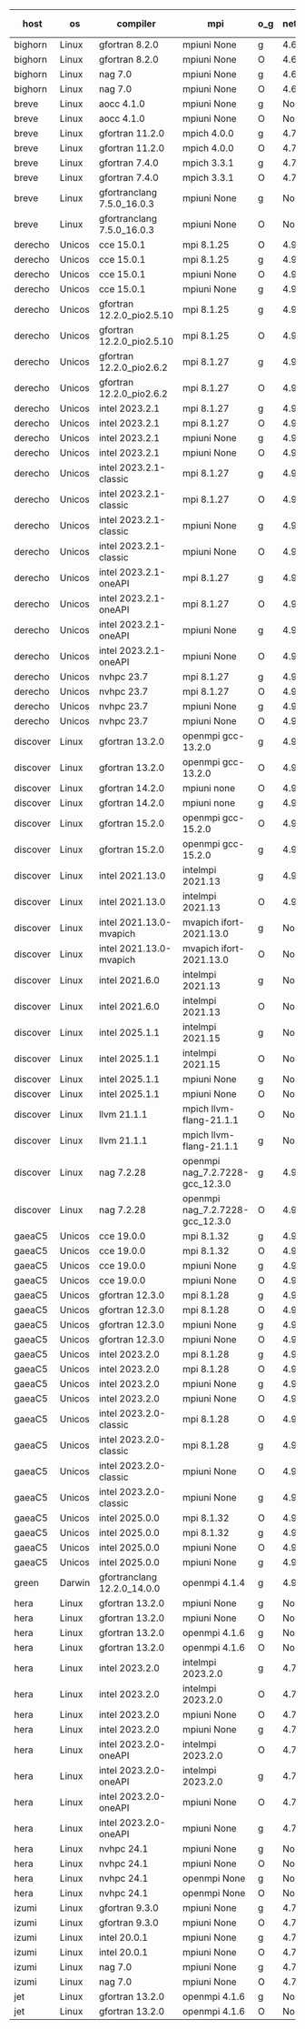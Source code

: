 

| host     | os       | compiler                              | mpi                      | o_g        | netcdf        | build       | u_pass          | u_fail          | s_pass            | s_fail            | e_pass             | e_fail             | nuopc_pass       | nuopc_fail       | artifacts link          |
|----------|----------|---------------------------------------|--------------------------|------------|---------------|-------------|-----------------|-----------------|-------------------|-------------------|--------------------|--------------------|------------------|------------------|-------------------------|
| bighorn | Linux | gfortran 8.2.0 | mpiuni None  | g | 4.6.1  | PASS | 12660 | 0 | 9 | 0 | 43 | 0 | None | None | <a href="https://github.com/esmf-org/esmf-test-artifacts/tree/db3815e66bd4ede667554a48434263fc5ad18604/develop/gfortran/8.2.0/g/mpiuni/None" target="_blank">db3815e</a> | 
| bighorn | Linux | gfortran 8.2.0 | mpiuni None  | O | 4.6.1  | PASS | 12660 | 0 | 9 | 0 | 43 | 0 | None | None | <a href="https://github.com/esmf-org/esmf-test-artifacts/tree/9cc24ead982c9685e6954bcd8818860dcd3d7f5a/develop/gfortran/8.2.0/O/mpiuni/None" target="_blank">9cc24ea</a> | 
| bighorn | Linux | nag 7.0 | mpiuni None  | g | 4.6.1  | PASS | 12660 | 0 | 9 | 0 | 43 | 0 | None | None | <a href="https://github.com/esmf-org/esmf-test-artifacts/tree/fbf305ba673258a987b994b65d6f642517625265/develop/nag/7.0/g/mpiuni/None" target="_blank">fbf305b</a> | 
| bighorn | Linux | nag 7.0 | mpiuni None  | O | 4.6.1  | PASS | 12660 | 0 | 9 | 0 | 43 | 0 | None | None | <a href="https://github.com/esmf-org/esmf-test-artifacts/tree/342691739ac0cf1f39774e3a036bf3f1f39b0278/develop/nag/7.0/O/mpiuni/None" target="_blank">3426917</a> | 
| breve | Linux | aocc 4.1.0 | mpiuni None  | g | None  | PASS | 12634 | 26 | 9 | 0 | 43 | 0 | None | None | <a href="https://github.com/esmf-org/esmf-test-artifacts/tree/407d42599722c18c96c8f26f8bddce7f275b6fa9/develop/aocc/4.1.0/g/mpiuni/None" target="_blank">407d425</a> | 
| breve | Linux | aocc 4.1.0 | mpiuni None  | O | None  | PASS | 12634 | 26 | 9 | 0 | 43 | 0 | None | None | <a href="https://github.com/esmf-org/esmf-test-artifacts/tree/cd74332c2d9264a0257420d5b57c820dd56531c2/develop/aocc/4.1.0/O/mpiuni/None" target="_blank">cd74332</a> | 
| breve | Linux | gfortran 11.2.0 | mpich 4.0.0  | g | 4.7.4  | PASS | 14331 | 0 | 51 | 0 | 81 | 0 | 64 | 0 | <a href="https://github.com/esmf-org/esmf-test-artifacts/tree/e383b279128938ed6aec2e422da89065aeec6315/develop/gfortran/11.2.0/g/mpich/4.0.0" target="_blank">e383b27</a> | 
| breve | Linux | gfortran 11.2.0 | mpich 4.0.0  | O | 4.7.4  | PASS | 14331 | 0 | 51 | 0 | 81 | 0 | 64 | 0 | <a href="https://github.com/esmf-org/esmf-test-artifacts/tree/c0d2ccb1a5e76d4e04d66304c5609bd696f11233/develop/gfortran/11.2.0/O/mpich/4.0.0" target="_blank">c0d2ccb</a> | 
| breve | Linux | gfortran 7.4.0 | mpich 3.3.1  | g | 4.7.4  | PASS | 14331 | 0 | 51 | 0 | 81 | 0 | 64 | 0 | <a href="https://github.com/esmf-org/esmf-test-artifacts/tree/795c6d08205326fa00dfbf4b30743e64b17a6f2c/develop/gfortran/7.4.0/g/mpich/3.3.1" target="_blank">795c6d0</a> | 
| breve | Linux | gfortran 7.4.0 | mpich 3.3.1  | O | 4.7.4  | PASS | 14331 | 0 | 51 | 0 | 81 | 0 | 64 | 0 | <a href="https://github.com/esmf-org/esmf-test-artifacts/tree/f736472651478fde5f941789cbcea58bf985c456/develop/gfortran/7.4.0/O/mpich/3.3.1" target="_blank">f736472</a> | 
| breve | Linux | gfortranclang 7.5.0_16.0.3 | mpiuni None  | g | None  | PASS | 12660 | 0 | 9 | 0 | 43 | 0 | None | None | <a href="https://github.com/esmf-org/esmf-test-artifacts/tree/3d4689b2b209965224f4e99c24411f543b6dceef/develop/gfortranclang/7.5.0_16.0.3/g/mpiuni/None" target="_blank">3d4689b</a> | 
| breve | Linux | gfortranclang 7.5.0_16.0.3 | mpiuni None  | O | None  | PASS | 12660 | 0 | 9 | 0 | 43 | 0 | None | None | <a href="https://github.com/esmf-org/esmf-test-artifacts/tree/d7cf58bb0d25854d907dedf7716bd681542ad820/develop/gfortranclang/7.5.0_16.0.3/O/mpiuni/None" target="_blank">d7cf58b</a> | 
| derecho | Unicos | cce 15.0.1 | mpi 8.1.25  | O | 4.9.2  | PASS | None | None | None | None | None | None | None | None | <a href="https://github.com/esmf-org/esmf-test-artifacts/tree/6c26c67209d32a5f908ead83f5a417e4a30eebef/develop/cce/15.0.1/O/mpi/8.1.25" target="_blank">6c26c67</a> | 
| derecho | Unicos | cce 15.0.1 | mpi 8.1.25  | g | 4.9.2  | PASS | None | None | None | None | None | None | None | None | <a href="https://github.com/esmf-org/esmf-test-artifacts/tree/b3ff131776a06bc405d1fd978ed724de723f5ff7/develop/cce/15.0.1/g/mpi/8.1.25" target="_blank">b3ff131</a> | 
| derecho | Unicos | cce 15.0.1 | mpiuni None  | O | 4.9.2  | PASS | None | None | None | None | None | None | None | None | <a href="https://github.com/esmf-org/esmf-test-artifacts/tree/0dd1c52fa8451f4115d64caf25044d1c64bc72f3/develop/cce/15.0.1/O/mpiuni/None" target="_blank">0dd1c52</a> | 
| derecho | Unicos | cce 15.0.1 | mpiuni None  | g | 4.9.2  | PASS | None | None | None | None | None | None | None | None | <a href="https://github.com/esmf-org/esmf-test-artifacts/tree/a734f22857cb24cc8597a7388f305b45219bd3b2/develop/cce/15.0.1/g/mpiuni/None" target="_blank">a734f22</a> | 
| derecho | Unicos | gfortran 12.2.0_pio2.5.10 | mpi 8.1.25  | g | 4.9.2  | PASS | 14331 | 0 | 51 | 0 | 81 | 0 | 63 | 0 | <a href="https://github.com/esmf-org/esmf-test-artifacts/tree/bca7ff83bbbd05d3812d893b8f8adea22ec1fac3/develop/gfortran/12.2.0_pio2.5.10/g/mpi/8.1.25" target="_blank">bca7ff8</a> | 
| derecho | Unicos | gfortran 12.2.0_pio2.5.10 | mpi 8.1.25  | O | 4.9.2  | PASS | 14331 | 0 | 51 | 0 | 81 | 0 | 63 | 0 | <a href="https://github.com/esmf-org/esmf-test-artifacts/tree/13bb0edaebe90a72f32bce22e0329897150f7555/develop/gfortran/12.2.0_pio2.5.10/O/mpi/8.1.25" target="_blank">13bb0ed</a> | 
| derecho | Unicos | gfortran 12.2.0_pio2.6.2 | mpi 8.1.27  | g | 4.9.2  | PASS | 14331 | 0 | 51 | 0 | 81 | 0 | 62 | 1 | <a href="https://github.com/esmf-org/esmf-test-artifacts/tree/61b71a1711e25291699808fe98b02dbb477cff6a/develop/gfortran/12.2.0_pio2.6.2/g/mpi/8.1.27" target="_blank">61b71a1</a> | 
| derecho | Unicos | gfortran 12.2.0_pio2.6.2 | mpi 8.1.27  | O | 4.9.2  | PASS | 14331 | 0 | 51 | 0 | 81 | 0 | 63 | 0 | <a href="https://github.com/esmf-org/esmf-test-artifacts/tree/7ab6841f9fb60c530be922cdb9875bc167a756ed/develop/gfortran/12.2.0_pio2.6.2/O/mpi/8.1.27" target="_blank">7ab6841</a> | 
| derecho | Unicos | intel 2023.2.1 | mpi 8.1.27  | g | 4.9.2  | PASS | 14331 | 0 | 51 | 0 | 81 | 0 | 64 | 0 | <a href="https://github.com/esmf-org/esmf-test-artifacts/tree/38ebab23e8a75636ca6aa46b5725533c5b2b5379/develop/intel/2023.2.1/g/mpi/8.1.27" target="_blank">38ebab2</a> | 
| derecho | Unicos | intel 2023.2.1 | mpi 8.1.27  | O | 4.9.2  | PASS | 14331 | 0 | 51 | 0 | 81 | 0 | 64 | 0 | <a href="https://github.com/esmf-org/esmf-test-artifacts/tree/bb79cbba7419a6645166dc80112f9e8af7a409f1/develop/intel/2023.2.1/O/mpi/8.1.27" target="_blank">bb79cbb</a> | 
| derecho | Unicos | intel 2023.2.1 | mpiuni None  | g | 4.9.2  | PASS | 12660 | 0 | 9 | 0 | 43 | 0 | None | None | <a href="https://github.com/esmf-org/esmf-test-artifacts/tree/9921ff412212093a08c14f9ff62ed0432d52317a/develop/intel/2023.2.1/g/mpiuni/None" target="_blank">9921ff4</a> | 
| derecho | Unicos | intel 2023.2.1 | mpiuni None  | O | 4.9.2  | PASS | 12660 | 0 | 9 | 0 | 43 | 0 | None | None | <a href="https://github.com/esmf-org/esmf-test-artifacts/tree/0a29702cf40d16ca33dc20a782363529f41c43e5/develop/intel/2023.2.1/O/mpiuni/None" target="_blank">0a29702</a> | 
| derecho | Unicos | intel 2023.2.1-classic | mpi 8.1.27  | g | 4.9.2  | PASS | 14331 | 0 | 51 | 0 | 81 | 0 | 63 | 0 | <a href="https://github.com/esmf-org/esmf-test-artifacts/tree/9742f43bf783d8bfbb2a2dcf1d660cbf5cc85a91/develop/intel/2023.2.1-classic/g/mpi/8.1.27" target="_blank">9742f43</a> | 
| derecho | Unicos | intel 2023.2.1-classic | mpi 8.1.27  | O | 4.9.2  | PASS | 14331 | 0 | 51 | 0 | 81 | 0 | 63 | 0 | <a href="https://github.com/esmf-org/esmf-test-artifacts/tree/2f44b5805597b17c8be0e5833ea620b4fbdd2bf1/develop/intel/2023.2.1-classic/O/mpi/8.1.27" target="_blank">2f44b58</a> | 
| derecho | Unicos | intel 2023.2.1-classic | mpiuni None  | g | 4.9.2  | PASS | 12660 | 0 | 9 | 0 | 43 | 0 | None | None | <a href="https://github.com/esmf-org/esmf-test-artifacts/tree/0741134dbf0d6a817569927a2d5804064ef4f1f8/develop/intel/2023.2.1-classic/g/mpiuni/None" target="_blank">0741134</a> | 
| derecho | Unicos | intel 2023.2.1-classic | mpiuni None  | O | 4.9.2  | PASS | 12660 | 0 | 9 | 0 | 43 | 0 | None | None | <a href="https://github.com/esmf-org/esmf-test-artifacts/tree/8f77d4fa09365ddfd89b2a03ece51a8a92633ab5/develop/intel/2023.2.1-classic/O/mpiuni/None" target="_blank">8f77d4f</a> | 
| derecho | Unicos | intel 2023.2.1-oneAPI | mpi 8.1.27  | g | 4.9.2  | PASS | 14331 | 0 | 51 | 0 | 81 | 0 | 63 | 0 | <a href="https://github.com/esmf-org/esmf-test-artifacts/tree/3bcec5e86673d7d8ba4791885f4a763067a8c8bc/develop/intel/2023.2.1-oneAPI/g/mpi/8.1.27" target="_blank">3bcec5e</a> | 
| derecho | Unicos | intel 2023.2.1-oneAPI | mpi 8.1.27  | O | 4.9.2  | PASS | 14331 | 0 | 50 | 1 | 81 | 0 | 63 | 0 | <a href="https://github.com/esmf-org/esmf-test-artifacts/tree/6c7d02a42919168c2133ff8263bfe9d861ea39c1/develop/intel/2023.2.1-oneAPI/O/mpi/8.1.27" target="_blank">6c7d02a</a> | 
| derecho | Unicos | intel 2023.2.1-oneAPI | mpiuni None  | g | 4.9.2  | PASS | 12660 | 0 | 9 | 0 | 43 | 0 | None | None | <a href="https://github.com/esmf-org/esmf-test-artifacts/tree/a24ee3ceda016b52c92a8804669b120ed524f792/develop/intel/2023.2.1-oneAPI/g/mpiuni/None" target="_blank">a24ee3c</a> | 
| derecho | Unicos | intel 2023.2.1-oneAPI | mpiuni None  | O | 4.9.2  | PASS | 12660 | 0 | 9 | 0 | 43 | 0 | None | None | <a href="https://github.com/esmf-org/esmf-test-artifacts/tree/3bfdc607acf301ab9e580721104bf4d3aadbf8fb/develop/intel/2023.2.1-oneAPI/O/mpiuni/None" target="_blank">3bfdc60</a> | 
| derecho | Unicos | nvhpc 23.7 | mpi 8.1.27  | g | 4.9.2  | PASS | None | None | None | None | None | None | None | None | <a href="https://github.com/esmf-org/esmf-test-artifacts/tree/797d5bb0e1c5abcbdccfddbad0a5b2c4bfe50e5e/develop/nvhpc/23.7/g/mpi/8.1.27" target="_blank">797d5bb</a> | 
| derecho | Unicos | nvhpc 23.7 | mpi 8.1.27  | O | 4.9.2  | PASS | None | None | None | None | None | None | None | None | <a href="https://github.com/esmf-org/esmf-test-artifacts/tree/a1d804b7fc14e335c0d8770627896e82ef806b60/develop/nvhpc/23.7/O/mpi/8.1.27" target="_blank">a1d804b</a> | 
| derecho | Unicos | nvhpc 23.7 | mpiuni None  | g | 4.9.2  | PASS | None | None | None | None | None | None | None | None | <a href="https://github.com/esmf-org/esmf-test-artifacts/tree/662493e10c09aa0cc560ac7d24b138d20df1fa8f/develop/nvhpc/23.7/g/mpiuni/None" target="_blank">662493e</a> | 
| derecho | Unicos | nvhpc 23.7 | mpiuni None  | O | 4.9.2  | PASS | None | None | None | None | None | None | None | None | <a href="https://github.com/esmf-org/esmf-test-artifacts/tree/7ea4889fa7206ba81a175ec24b70eb641537abc8/develop/nvhpc/23.7/O/mpiuni/None" target="_blank">7ea4889</a> | 
| discover | Linux | gfortran 13.2.0 | openmpi gcc-13.2.0  | g | 4.9.2  | PASS | 14331 | 0 | 51 | 0 | 81 | 0 | 63 | 0 | <a href="https://github.com/esmf-org/esmf-test-artifacts/tree/632e8747b24dd3914539ce7eaba1251bfe90cc3e/develop/gfortran/13.2.0/g/openmpi/gcc-13.2.0" target="_blank">632e874</a> | 
| discover | Linux | gfortran 13.2.0 | openmpi gcc-13.2.0  | O | 4.9.2  | PASS | 14331 | 0 | 51 | 0 | 81 | 0 | 63 | 0 | <a href="https://github.com/esmf-org/esmf-test-artifacts/tree/abfc44ecd1e05a7df0ff75410cf999f375ffc8b0/develop/gfortran/13.2.0/O/openmpi/gcc-13.2.0" target="_blank">abfc44e</a> | 
| discover | Linux | gfortran 14.2.0 | mpiuni none  | O | 4.9.2  | PASS | None | None | None | None | None | None | None | None | <a href="https://github.com/esmf-org/esmf-test-artifacts/tree/966db7220b47d501e9cb47a22a6ad194bd6ea0c0/develop/gfortran/14.2.0/O/mpiuni/none" target="_blank">966db72</a> | 
| discover | Linux | gfortran 14.2.0 | mpiuni none  | g | 4.9.2  | PASS | None | None | None | None | None | None | None | None | <a href="https://github.com/esmf-org/esmf-test-artifacts/tree/fb5fb12c480f9da6bf5a8c747f477b55cc95e961/develop/gfortran/14.2.0/g/mpiuni/none" target="_blank">fb5fb12</a> | 
| discover | Linux | gfortran 15.2.0 | openmpi gcc-15.2.0  | O | 4.9.2  | FAIL | None | None | None | None | None | None | None | None | <a href="https://github.com/esmf-org/esmf-test-artifacts/tree/2de647a03fa498ac1e78ee789960716fe26564e8/develop/gfortran/15.2.0/O/openmpi/gcc-15.2.0" target="_blank">2de647a</a> | 
| discover | Linux | gfortran 15.2.0 | openmpi gcc-15.2.0  | g | 4.9.2  | FAIL | None | None | None | None | None | None | None | None | <a href="https://github.com/esmf-org/esmf-test-artifacts/tree/9c6f4a82939687e8dd481392a549f164bef3c822/develop/gfortran/15.2.0/g/openmpi/gcc-15.2.0" target="_blank">9c6f4a8</a> | 
| discover | Linux | intel 2021.13.0 | intelmpi 2021.13  | g | 4.9.2  | PASS | 14331 | 0 | 51 | 0 | 81 | 0 | 63 | 0 | <a href="https://github.com/esmf-org/esmf-test-artifacts/tree/16e214c207d6ecde4cd5304a1d2013bd7f4edd22/develop/intel/2021.13.0/g/intelmpi/2021.13" target="_blank">16e214c</a> | 
| discover | Linux | intel 2021.13.0 | intelmpi 2021.13  | O | 4.9.2  | PASS | 14331 | 0 | 51 | 0 | 81 | 0 | 63 | 0 | <a href="https://github.com/esmf-org/esmf-test-artifacts/tree/862391b0724e22ef5419d306d2bcc62ca9c76a13/develop/intel/2021.13.0/O/intelmpi/2021.13" target="_blank">862391b</a> | 
| discover | Linux | intel 2021.13.0-mvapich | mvapich ifort-2021.13.0  | g | None  | PASS | 14331 | 0 | 51 | 0 | 81 | 0 | 63 | 0 | <a href="https://github.com/esmf-org/esmf-test-artifacts/tree/035c25aca8ac84b2afca7c06599cb3fcc044aa65/develop/intel/2021.13.0-mvapich/g/mvapich/ifort-2021.13.0" target="_blank">035c25a</a> | 
| discover | Linux | intel 2021.13.0-mvapich | mvapich ifort-2021.13.0  | O | None  | PASS | 14331 | 0 | 51 | 0 | 81 | 0 | 63 | 0 | <a href="https://github.com/esmf-org/esmf-test-artifacts/tree/fcb37834e81f1f7939abdb41fbfc5cc4372987be/develop/intel/2021.13.0-mvapich/O/mvapich/ifort-2021.13.0" target="_blank">fcb3783</a> | 
| discover | Linux | intel 2021.6.0 | intelmpi 2021.13  | g | None  | PASS | 14331 | 0 | 51 | 0 | 81 | 0 | 63 | 0 | <a href="https://github.com/esmf-org/esmf-test-artifacts/tree/e9a594dda04b29cccbd03f7e2c966ecb65a4ac11/develop/intel/2021.6.0/g/intelmpi/2021.13" target="_blank">e9a594d</a> | 
| discover | Linux | intel 2021.6.0 | intelmpi 2021.13  | O | None  | PASS | 14331 | 0 | 51 | 0 | 81 | 0 | 63 | 0 | <a href="https://github.com/esmf-org/esmf-test-artifacts/tree/2d90e9e83857da9a60e743e261613e1944a2d72f/develop/intel/2021.6.0/O/intelmpi/2021.13" target="_blank">2d90e9e</a> | 
| discover | Linux | intel 2025.1.1 | intelmpi 2021.15  | g | None  | PASS | 14331 | 0 | 51 | 0 | 81 | 0 | 63 | 0 | <a href="https://github.com/esmf-org/esmf-test-artifacts/tree/b18a028023796a3ac6d2ebede208c6d6f9c5132a/develop/intel/2025.1.1/g/intelmpi/2021.15" target="_blank">b18a028</a> | 
| discover | Linux | intel 2025.1.1 | intelmpi 2021.15  | O | None  | PASS | 14331 | 0 | 51 | 0 | 81 | 0 | 63 | 0 | <a href="https://github.com/esmf-org/esmf-test-artifacts/tree/0022b623cf50fc3fc68b6e86d0d289f7f1079da5/develop/intel/2025.1.1/O/intelmpi/2021.15" target="_blank">0022b62</a> | 
| discover | Linux | intel 2025.1.1 | mpiuni None  | g | None  | PASS | 12660 | 0 | 9 | 0 | 43 | 0 | None | None | <a href="https://github.com/esmf-org/esmf-test-artifacts/tree/9541e182606b7e4c68fa5c2750b46799ee449fc1/develop/intel/2025.1.1/g/mpiuni/None" target="_blank">9541e18</a> | 
| discover | Linux | intel 2025.1.1 | mpiuni None  | O | None  | PASS | 12660 | 0 | 9 | 0 | 43 | 0 | None | None | <a href="https://github.com/esmf-org/esmf-test-artifacts/tree/f48f1b59268d58a3c4167f8cee601d5b4c6cf08c/develop/intel/2025.1.1/O/mpiuni/None" target="_blank">f48f1b5</a> | 
| discover | Linux | llvm 21.1.1 | mpich llvm-flang-21.1.1  | O | None  | PASS | 14313 | 18 | 18 | 33 | 76 | 5 | 0 | 63 | <a href="https://github.com/esmf-org/esmf-test-artifacts/tree/c2040536014cdd75345c7cca4f82ed7a4953639b/develop/llvm/21.1.1/O/mpich/llvm-flang-21.1.1" target="_blank">c204053</a> | 
| discover | Linux | llvm 21.1.1 | mpich llvm-flang-21.1.1  | g | None  | PASS | 14314 | 17 | 18 | 33 | 76 | 5 | 0 | 63 | <a href="https://github.com/esmf-org/esmf-test-artifacts/tree/c66adea2027387eb7c7cc45a87358622e3ae674e/develop/llvm/21.1.1/g/mpich/llvm-flang-21.1.1" target="_blank">c66adea</a> | 
| discover | Linux | nag 7.2.28 | openmpi nag_7.2.7228-gcc_12.3.0  | g | 4.9.2  | PASS | 14331 | 0 | 51 | 0 | 81 | 0 | 62 | 1 | <a href="https://github.com/esmf-org/esmf-test-artifacts/tree/3f4fed3d7a70c9d0c2302a6cccfe576fb9dc1296/develop/nag/7.2.28/g/openmpi/nag_7.2.7228-gcc_12.3.0" target="_blank">3f4fed3</a> | 
| discover | Linux | nag 7.2.28 | openmpi nag_7.2.7228-gcc_12.3.0  | O | 4.9.2  | PASS | 14331 | 0 | 51 | 0 | 81 | 0 | 62 | 1 | <a href="https://github.com/esmf-org/esmf-test-artifacts/tree/f78c410c9846085094ccbad4c3b9544a2307548f/develop/nag/7.2.28/O/openmpi/nag_7.2.7228-gcc_12.3.0" target="_blank">f78c410</a> | 
| gaeaC5 | Unicos | cce 19.0.0 | mpi 8.1.32  | g | 4.9.0  | PASS | 9775 | 4286 | None | None | None | None | 62 | 1 | <a href="https://github.com/esmf-org/esmf-test-artifacts/tree/567b6e209314133b2e3aa7323d1f16198174ab75/develop/cce/19.0.0/g/mpi/8.1.32" target="_blank">567b6e2</a> | 
| gaeaC5 | Unicos | cce 19.0.0 | mpi 8.1.32  | O | 4.9.0  | PASS | 14284 | 47 | None | None | None | None | 62 | 1 | <a href="https://github.com/esmf-org/esmf-test-artifacts/tree/b0ce72d768f77f9ce9a277ca4846c325b6081e65/develop/cce/19.0.0/O/mpi/8.1.32" target="_blank">b0ce72d</a> | 
| gaeaC5 | Unicos | cce 19.0.0 | mpiuni None  | g | 4.9.0  | PASS | 8895 | 3765 | None | None | None | None | None | None | <a href="https://github.com/esmf-org/esmf-test-artifacts/tree/c8cc106bad2f1bfc4a5bbbd6cc5337759dce84a2/develop/cce/19.0.0/g/mpiuni/None" target="_blank">c8cc106</a> | 
| gaeaC5 | Unicos | cce 19.0.0 | mpiuni None  | O | 4.9.0  | PASS | 12616 | 44 | None | None | None | None | None | None | <a href="https://github.com/esmf-org/esmf-test-artifacts/tree/8b4ad046aa460ec219dd364c672aebe38e0b6830/develop/cce/19.0.0/O/mpiuni/None" target="_blank">8b4ad04</a> | 
| gaeaC5 | Unicos | gfortran 12.3.0 | mpi 8.1.28  | g | 4.9.0  | PASS | 14331 | 0 | 51 | 0 | 81 | 0 | 63 | 0 | <a href="https://github.com/esmf-org/esmf-test-artifacts/tree/4c63c94c8040e7d2129479ed33627b37af1fdc8a/develop/gfortran/12.3.0/g/mpi/8.1.28" target="_blank">4c63c94</a> | 
| gaeaC5 | Unicos | gfortran 12.3.0 | mpi 8.1.28  | O | 4.9.0  | PASS | 14331 | 0 | 51 | 0 | 81 | 0 | 63 | 0 | <a href="https://github.com/esmf-org/esmf-test-artifacts/tree/0742c084598f6fa57e6ff840be3a8ee21405eb41/develop/gfortran/12.3.0/O/mpi/8.1.28" target="_blank">0742c08</a> | 
| gaeaC5 | Unicos | gfortran 12.3.0 | mpiuni None  | g | 4.9.0  | PASS | 12660 | 0 | 9 | 0 | 43 | 0 | None | None | <a href="https://github.com/esmf-org/esmf-test-artifacts/tree/39e85efd806d8064aaac8f2107f0a6ba7c73749d/develop/gfortran/12.3.0/g/mpiuni/None" target="_blank">39e85ef</a> | 
| gaeaC5 | Unicos | gfortran 12.3.0 | mpiuni None  | O | 4.9.0  | PASS | 12660 | 0 | 9 | 0 | 43 | 0 | None | None | <a href="https://github.com/esmf-org/esmf-test-artifacts/tree/3f944a05f2c1f0d370f790ceebd60f5246978daf/develop/gfortran/12.3.0/O/mpiuni/None" target="_blank">3f944a0</a> | 
| gaeaC5 | Unicos | intel 2023.2.0 | mpi 8.1.28  | g | 4.9.0  | PASS | 14331 | 0 | 51 | 0 | 81 | 0 | 63 | 0 | <a href="https://github.com/esmf-org/esmf-test-artifacts/tree/a75c01e7b9b108f8ca4e118381971e21e010e94e/develop/intel/2023.2.0/g/mpi/8.1.28" target="_blank">a75c01e</a> | 
| gaeaC5 | Unicos | intel 2023.2.0 | mpi 8.1.28  | O | 4.9.0  | PASS | 14331 | 0 | 51 | 0 | 81 | 0 | 63 | 0 | <a href="https://github.com/esmf-org/esmf-test-artifacts/tree/e24c372e0b0ed3d7ef5bccb9d2e0cf1ecfb86065/develop/intel/2023.2.0/O/mpi/8.1.28" target="_blank">e24c372</a> | 
| gaeaC5 | Unicos | intel 2023.2.0 | mpiuni None  | g | 4.9.0  | PASS | 12660 | 0 | 9 | 0 | 43 | 0 | None | None | <a href="https://github.com/esmf-org/esmf-test-artifacts/tree/411e0c0e078e3dc7587523148233ae1e92185fa3/develop/intel/2023.2.0/g/mpiuni/None" target="_blank">411e0c0</a> | 
| gaeaC5 | Unicos | intel 2023.2.0 | mpiuni None  | O | 4.9.0  | PASS | 12660 | 0 | 9 | 0 | 43 | 0 | None | None | <a href="https://github.com/esmf-org/esmf-test-artifacts/tree/b3d4fba7f61f0219bb9c8b0cdf1789ac1519e7a5/develop/intel/2023.2.0/O/mpiuni/None" target="_blank">b3d4fba</a> | 
| gaeaC5 | Unicos | intel 2023.2.0-classic | mpi 8.1.28  | O | 4.9.0  | PASS | 14331 | 0 | 51 | 0 | 81 | 0 | 63 | 0 | <a href="https://github.com/esmf-org/esmf-test-artifacts/tree/46be43bb06a61d875c06f922f1f075e00ea49a9e/develop/intel/2023.2.0-classic/O/mpi/8.1.28" target="_blank">46be43b</a> | 
| gaeaC5 | Unicos | intel 2023.2.0-classic | mpi 8.1.28  | g | 4.9.0  | PASS | 14331 | 0 | 51 | 0 | 81 | 0 | 63 | 0 | <a href="https://github.com/esmf-org/esmf-test-artifacts/tree/5d445b0bbfae3a30dd46ec7637c8240e0c8d3ff4/develop/intel/2023.2.0-classic/g/mpi/8.1.28" target="_blank">5d445b0</a> | 
| gaeaC5 | Unicos | intel 2023.2.0-classic | mpiuni None  | O | 4.9.0  | PASS | 12660 | 0 | 9 | 0 | 43 | 0 | None | None | <a href="https://github.com/esmf-org/esmf-test-artifacts/tree/08075346df1d50f96b6a54711ec3359d97bf1b75/develop/intel/2023.2.0-classic/O/mpiuni/None" target="_blank">0807534</a> | 
| gaeaC5 | Unicos | intel 2023.2.0-classic | mpiuni None  | g | 4.9.0  | PASS | 12660 | 0 | 9 | 0 | 43 | 0 | None | None | <a href="https://github.com/esmf-org/esmf-test-artifacts/tree/f131a3d5c7134c82729047e33f68169143b5142d/develop/intel/2023.2.0-classic/g/mpiuni/None" target="_blank">f131a3d</a> | 
| gaeaC5 | Unicos | intel 2025.0.0 | mpi 8.1.32  | O | 4.9.0  | PASS | 14331 | 0 | 51 | 0 | 81 | 0 | 63 | 0 | <a href="https://github.com/esmf-org/esmf-test-artifacts/tree/462151487ca474a22881227348da4ed9b04046a5/develop/intel/2025.0.0/O/mpi/8.1.32" target="_blank">4621514</a> | 
| gaeaC5 | Unicos | intel 2025.0.0 | mpi 8.1.32  | g | 4.9.0  | PASS | 14331 | 0 | 51 | 0 | 81 | 0 | 63 | 0 | <a href="https://github.com/esmf-org/esmf-test-artifacts/tree/9822f9770bff06b9f636344d04fde3fbb9463756/develop/intel/2025.0.0/g/mpi/8.1.32" target="_blank">9822f97</a> | 
| gaeaC5 | Unicos | intel 2025.0.0 | mpiuni None  | O | 4.9.0  | PASS | 12660 | 0 | 9 | 0 | 43 | 0 | None | None | <a href="https://github.com/esmf-org/esmf-test-artifacts/tree/04d1b2d8109c1ac86b2ab554b066b4c2a9abe7fc/develop/intel/2025.0.0/O/mpiuni/None" target="_blank">04d1b2d</a> | 
| gaeaC5 | Unicos | intel 2025.0.0 | mpiuni None  | g | 4.9.0  | PASS | 12660 | 0 | 9 | 0 | 43 | 0 | None | None | <a href="https://github.com/esmf-org/esmf-test-artifacts/tree/676d88471691426df5de0d8c2860f8178774e939/develop/intel/2025.0.0/g/mpiuni/None" target="_blank">676d884</a> | 
| green | Darwin | gfortranclang 12.2.0_14.0.0 | openmpi 4.1.4  | g | 4.9.3  | PASS | None | None | None | None | None | None | None | None | <a href="https://github.com/esmf-org/esmf-test-artifacts/tree/a0acb67585ee8633401825d3325c4079977bc9dc/develop/gfortranclang/12.2.0_14.0.0/g/openmpi/4.1.4" target="_blank">a0acb67</a> | 
| hera | Linux | gfortran 13.2.0 | mpiuni None  | g | None  | PASS | 12660 | 0 | 9 | 0 | 43 | 0 | None | None | <a href="https://github.com/esmf-org/esmf-test-artifacts/tree/f7b9bf7c263619a4a35edf19a24466f99d376d11/develop/gfortran/13.2.0/g/mpiuni/None" target="_blank">f7b9bf7</a> | 
| hera | Linux | gfortran 13.2.0 | mpiuni None  | O | None  | PASS | 12660 | 0 | 9 | 0 | 43 | 0 | None | None | <a href="https://github.com/esmf-org/esmf-test-artifacts/tree/00ff4c2dc58282420a7b3738e60ea17c30ab4ae0/develop/gfortran/13.2.0/O/mpiuni/None" target="_blank">00ff4c2</a> | 
| hera | Linux | gfortran 13.2.0 | openmpi 4.1.6  | g | None  | PASS | 14331 | 0 | 51 | 0 | 81 | 0 | 63 | 0 | <a href="https://github.com/esmf-org/esmf-test-artifacts/tree/13a42f2f1bdc42c0a4c17901a75a4646f63fc5c7/develop/gfortran/13.2.0/g/openmpi/4.1.6" target="_blank">13a42f2</a> | 
| hera | Linux | gfortran 13.2.0 | openmpi 4.1.6  | O | None  | PASS | 14331 | 0 | 51 | 0 | 81 | 0 | 63 | 0 | <a href="https://github.com/esmf-org/esmf-test-artifacts/tree/ead0c150cf21cc1b10017d05729a013b9ff072b8/develop/gfortran/13.2.0/O/openmpi/4.1.6" target="_blank">ead0c15</a> | 
| hera | Linux | intel 2023.2.0 | intelmpi 2023.2.0  | g | 4.7.0  | PASS | 14331 | 0 | 51 | 0 | 81 | 0 | 63 | 0 | <a href="https://github.com/esmf-org/esmf-test-artifacts/tree/6f6b8a45092b1425d465db460014d5fbca4faf54/develop/intel/2023.2.0/g/intelmpi/2023.2.0" target="_blank">6f6b8a4</a> | 
| hera | Linux | intel 2023.2.0 | intelmpi 2023.2.0  | O | 4.7.0  | PASS | 14331 | 0 | 51 | 0 | 81 | 0 | 63 | 0 | <a href="https://github.com/esmf-org/esmf-test-artifacts/tree/c7dd7b702a8d0962dc8992572631f71f0a51fc72/develop/intel/2023.2.0/O/intelmpi/2023.2.0" target="_blank">c7dd7b7</a> | 
| hera | Linux | intel 2023.2.0 | mpiuni None  | O | 4.7.0  | PASS | 12660 | 0 | 9 | 0 | 43 | 0 | None | None | <a href="https://github.com/esmf-org/esmf-test-artifacts/tree/d6880b9079faff46552e4a8c90555cb802c75a52/develop/intel/2023.2.0/O/mpiuni/None" target="_blank">d6880b9</a> | 
| hera | Linux | intel 2023.2.0 | mpiuni None  | g | 4.7.0  | PASS | 12660 | 0 | 9 | 0 | 43 | 0 | None | None | <a href="https://github.com/esmf-org/esmf-test-artifacts/tree/fe9292997270d3276dd0616afdaadc6e7d040d58/develop/intel/2023.2.0/g/mpiuni/None" target="_blank">fe92929</a> | 
| hera | Linux | intel 2023.2.0-oneAPI | intelmpi 2023.2.0  | O | 4.7.0  | PASS | 14331 | 0 | 50 | 1 | 81 | 0 | 63 | 0 | <a href="https://github.com/esmf-org/esmf-test-artifacts/tree/7bc5951652ca03cda401cf41ed1ed10059b3e566/develop/intel/2023.2.0-oneAPI/O/intelmpi/2023.2.0" target="_blank">7bc5951</a> | 
| hera | Linux | intel 2023.2.0-oneAPI | intelmpi 2023.2.0  | g | 4.7.0  | PASS | 14331 | 0 | 51 | 0 | 81 | 0 | 63 | 0 | <a href="https://github.com/esmf-org/esmf-test-artifacts/tree/ac9aece0648f94e4ffc1f04a70e223d2f1bb7ebf/develop/intel/2023.2.0-oneAPI/g/intelmpi/2023.2.0" target="_blank">ac9aece</a> | 
| hera | Linux | intel 2023.2.0-oneAPI | mpiuni None  | O | 4.7.0  | PASS | 12660 | 0 | 9 | 0 | 43 | 0 | None | None | <a href="https://github.com/esmf-org/esmf-test-artifacts/tree/57f505270d4a77cae532835fd5d222ab803d01cc/develop/intel/2023.2.0-oneAPI/O/mpiuni/None" target="_blank">57f5052</a> | 
| hera | Linux | intel 2023.2.0-oneAPI | mpiuni None  | g | 4.7.0  | PASS | 12660 | 0 | 9 | 0 | 43 | 0 | None | None | <a href="https://github.com/esmf-org/esmf-test-artifacts/tree/429a14b86a577286c141d2068fbf4c80416d398a/develop/intel/2023.2.0-oneAPI/g/mpiuni/None" target="_blank">429a14b</a> | 
| hera | Linux | nvhpc 24.1 | mpiuni None  | g | None  | PASS | 12660 | 0 | 9 | 0 | 43 | 0 | None | None | <a href="https://github.com/esmf-org/esmf-test-artifacts/tree/e974509d34b485e2731aa5aeb0c85b78e3245c6b/develop/nvhpc/24.1/g/mpiuni/None" target="_blank">e974509</a> | 
| hera | Linux | nvhpc 24.1 | mpiuni None  | O | None  | PASS | 12660 | 0 | 9 | 0 | 43 | 0 | None | None | <a href="https://github.com/esmf-org/esmf-test-artifacts/tree/3115c32ae0cd8e7e1899102bc0f72f6e4866d896/develop/nvhpc/24.1/O/mpiuni/None" target="_blank">3115c32</a> | 
| hera | Linux | nvhpc 24.1 | openmpi None  | g | None  | PASS | 14331 | 0 | 51 | 0 | 81 | 0 | 63 | 0 | <a href="https://github.com/esmf-org/esmf-test-artifacts/tree/6b8793bdb39bcd73630c496d38e6239f894057ca/develop/nvhpc/24.1/g/openmpi/None" target="_blank">6b8793b</a> | 
| hera | Linux | nvhpc 24.1 | openmpi None  | O | None  | PASS | 14331 | 0 | 51 | 0 | 81 | 0 | 63 | 0 | <a href="https://github.com/esmf-org/esmf-test-artifacts/tree/a1493cdf815cc26a20c7979bf8f4ae7fa47b6866/develop/nvhpc/24.1/O/openmpi/None" target="_blank">a1493cd</a> | 
| izumi | Linux | gfortran 9.3.0 | mpiuni None  | g | 4.7.4  | PASS | 12660 | 0 | 9 | 0 | 43 | 0 | None | None | <a href="https://github.com/esmf-org/esmf-test-artifacts/tree/429c7193fc5292c5cab2ef9f150869c6dd5f0970/develop/gfortran/9.3.0/g/mpiuni/None" target="_blank">429c719</a> | 
| izumi | Linux | gfortran 9.3.0 | mpiuni None  | O | 4.7.4  | PASS | 12660 | 0 | 9 | 0 | 43 | 0 | None | None | <a href="https://github.com/esmf-org/esmf-test-artifacts/tree/867d40ad7c7d99ea97b2256450f30e99c9f31b44/develop/gfortran/9.3.0/O/mpiuni/None" target="_blank">867d40a</a> | 
| izumi | Linux | intel 20.0.1 | mpiuni None  | g | 4.7.4  | PASS | 12660 | 0 | 9 | 0 | 43 | 0 | None | None | <a href="https://github.com/esmf-org/esmf-test-artifacts/tree/7bbeaf903eec484918bcb2fb993c723b7d059e2d/develop/intel/20.0.1/g/mpiuni/None" target="_blank">7bbeaf9</a> | 
| izumi | Linux | intel 20.0.1 | mpiuni None  | O | 4.7.4  | PASS | 12660 | 0 | 9 | 0 | 43 | 0 | None | None | <a href="https://github.com/esmf-org/esmf-test-artifacts/tree/bc625357a84ca554c91282a9cef1475ea0e5aaa7/develop/intel/20.0.1/O/mpiuni/None" target="_blank">bc62535</a> | 
| izumi | Linux | nag 7.0 | mpiuni None  | g | 4.7.4  | PASS | 12660 | 0 | 9 | 0 | 43 | 0 | None | None | <a href="https://github.com/esmf-org/esmf-test-artifacts/tree/b419eab6b9c102783a841b44212842daed7f2a3f/develop/nag/7.0/g/mpiuni/None" target="_blank">b419eab</a> | 
| izumi | Linux | nag 7.0 | mpiuni None  | O | 4.7.4  | PASS | 12660 | 0 | 9 | 0 | 43 | 0 | None | None | <a href="https://github.com/esmf-org/esmf-test-artifacts/tree/817ae6f12760992f6c7f786237a07511b2c8a483/develop/nag/7.0/O/mpiuni/None" target="_blank">817ae6f</a> | 
| jet | Linux | gfortran 13.2.0 | openmpi 4.1.6  | g | None  | PASS | 14331 | 0 | 51 | 0 | 81 | 0 | 63 | 0 | <a href="https://github.com/esmf-org/esmf-test-artifacts/tree/3b204f8e019ed6cefd33e3b6cce71545daca6795/develop/gfortran/13.2.0/g/openmpi/4.1.6" target="_blank">3b204f8</a> | 
| jet | Linux | gfortran 13.2.0 | openmpi 4.1.6  | O | None  | PASS | 14331 | 0 | 51 | 0 | 81 | 0 | 63 | 0 | <a href="https://github.com/esmf-org/esmf-test-artifacts/tree/0a88f492dfa6a2fa9445e5c44728aed69c8a939b/develop/gfortran/13.2.0/O/openmpi/4.1.6" target="_blank">0a88f49</a> | 
